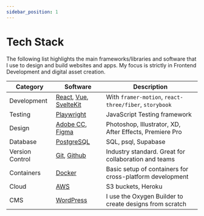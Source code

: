 ```yaml
---
sidebar_position: 1
---
```


# Tech Stack

The following list highlights the main frameworks/libraries and software that I use to design and build websites and apps. My focus is strictly in Frontend Development and digital asset creation.

| Category        | Software                                                                                     | Description                                              |
| --------------- | -------------------------------------------------------------------------------------------- | -------------------------------------------------------- |
| Development     | [React](https://reactjs.org), [Vue](https://vuejs.org), [SvelteKit](https://kit.svelte.dev/) | With `framer-motion`, `react-three/fiber`, `storybook`   |
| Testing         | [Playwright](https://playwright.dev/)                                                        | JavaScript Testing framework                             |
| Design          | [Adobe CC](https://www.adobe.com/ca/creativecloud.html), [Figma](https://figma.com)          | Photoshop, Illustrator, XD, After Effects, Premiere Pro  |
| Database        | [PostgreSQL](https://www.postgresql.org/)                                                    | SQL, psql, Supabase                                      |
| Version Control | [Git](https://git-scm.com/), [Github](https://github.com/)                                   | Industry standard. Great for collaboration and teams     |
| Containers      | [Docker](https://www.docker.com/)                                                            | Basic setup of containers for cross-platform development |
| Cloud           | [AWS](https://aws.amazon.com/?nc2=h_lg)                                                      | S3 buckets, Heroku                                       |
| CMS             | [WordPress](https://wordpress.org)                                                           | I use the Oxygen Builder to create designs from scratch  |
